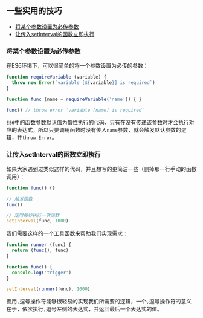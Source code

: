 ## 一些实用的技巧

- [将某个参数设置为必传参数](#将某个参数设置为必传参数)
- [让传入setInterval的函数立即执行](#让传入setinterval的函数立即执行)

### 将某个参数设置为必传参数

在ES6环境下，可以很简单的将一个参数设置为必传的参数：
```javascript
function requireVariable (variable) {
  throw new Error(`variable [${variable}] is required`)
}

function func (name = requireVariable('name')) { }

func() // throw error `variable [name] is required`
```

`ES6`中的函数参数默认值为惰性执行的代码，只有在没有传递该参数时才会执行对应的表达式，所以只要调用函数时没有传入`name`参数，就会触发默认参数的逻辑，并`throw Error`。  

### 让传入setInterval的函数立即执行

如果大家遇到过类似这样的代码，并且想写的更简洁一些（删掉那一行手动的函数调用）：
```javascript
function func() {}

// 触发函数
func()

// 定时每秒执行一次函数
setInterval(func, 1000)
```

我们需要这样的一个工具函数来帮助我们实现需求：
```javascript
function runner (func) {
  return (func(), func)
}

function func() {
  console.log('trigger')
}

setInterval(runner(func), 1000)
```

善用`,`逗号操作符能够很轻易的实现我们所需要的逻辑，一个`,`逗号操作符的意义在于，依次执行`,`逗号左侧的表达式，并返回最后一个表达式的值。
